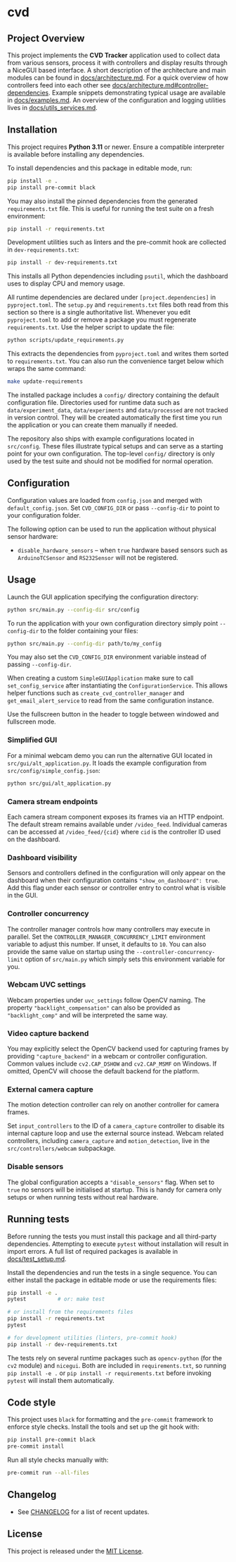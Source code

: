 # cvd

## Project Overview

This project implements the **CVD Tracker** application used to collect
data from various sensors, process it with controllers and display results
through a NiceGUI based interface.  A short description of the architecture
and main modules can be found in [docs/architecture.md](docs/architecture.md).
For a quick overview of how controllers feed into each other see
[docs/architecture.md#controller-dependencies](docs/architecture.md#controller-dependencies).
Example snippets demonstrating typical usage are available in
[docs/examples.md](docs/examples.md).
An overview of the configuration and logging utilities lives in
[docs/utils_services.md](docs/utils_services.md).

## Installation

This project requires **Python 3.11** or newer. Ensure a compatible
interpreter is available before installing any dependencies.

To install dependencies and this package in editable mode, run:

```bash
pip install -e .
pip install pre-commit black
```

You may also install the pinned dependencies from the generated
`requirements.txt` file. This is useful for running the test suite on a
fresh environment:

```bash
pip install -r requirements.txt
```

Development utilities such as linters and the pre-commit hook are collected in
`dev-requirements.txt`:

```bash
pip install -r dev-requirements.txt
```

This installs all Python dependencies including `psutil`, which the dashboard
uses to display CPU and memory usage.

All runtime dependencies are declared under ``[project.dependencies]`` in
``pyproject.toml``.  The ``setup.py`` and ``requirements.txt`` files both read
from this section so there is a single authoritative list.  Whenever you edit
``pyproject.toml`` to add or remove a package you must regenerate
``requirements.txt``.  Use the helper script to update the file:

```bash
python scripts/update_requirements.py
```

This extracts the dependencies from ``pyproject.toml`` and writes them sorted to
``requirements.txt``.  You can also run the convenience target below which wraps
the same command:

```bash
make update-requirements
```


The installed package includes a `config/` directory containing the default
configuration file. Directories used for runtime data such as
`data/experiment_data`, `data/experiments` and `data/processed` are not
tracked in version control. They will be created automatically the first time
you run the application or you can create them manually if needed.


The repository also ships with example configurations located in
`src/config`.  These files illustrate typical setups and can serve as a
starting point for your own configuration.  The top-level `config/` directory is
only used by the test suite and should not be modified for normal operation.

## Configuration

Configuration values are loaded from `config.json` and merged with
`default_config.json`. Set ``CVD_CONFIG_DIR`` or pass ``--config-dir`` to point to
your configuration folder.

The following option can be used to run the application without physical sensor
hardware:

* ``disable_hardware_sensors`` – when ``true`` hardware based sensors such as
  ``ArduinoTCSensor`` and ``RS232Sensor`` will not be registered.

## Usage

Launch the GUI application specifying the configuration directory:

```bash
python src/main.py --config-dir src/config
```

To run the application with your own configuration directory simply point
`--config-dir` to the folder containing your files:

```bash
python src/main.py --config-dir path/to/my_config
```

You may also set the ``CVD_CONFIG_DIR`` environment variable instead of passing
``--config-dir``.

When creating a custom ``SimpleGUIApplication`` make sure to call
``set_config_service`` after instantiating the
``ConfigurationService``. This allows helper functions such as
``create_cvd_controller_manager`` and ``get_email_alert_service`` to read from
the same configuration instance.

Use the fullscreen button in the header to toggle between windowed and fullscreen mode.

### Simplified GUI

For a minimal webcam demo you can run the alternative GUI located in
``src/gui/alt_application.py``. It loads the example configuration from
``src/config/simple_config.json``:

```bash
python src/gui/alt_application.py
```

### Camera stream endpoints

Each camera stream component exposes its frames via an HTTP endpoint.  The
default stream remains available under ``/video_feed``.  Individual cameras can
be accessed at ``/video_feed/{cid}`` where ``cid`` is the controller ID used on
the dashboard.

### Dashboard visibility

Sensors and controllers defined in the configuration will only appear on the
dashboard when their configuration contains ``"show_on_dashboard": true``.
Add this flag under each sensor or controller entry to control what is visible
in the GUI.

### Controller concurrency

The controller manager controls how many controllers may execute in parallel.
Set the ``CONTROLLER_MANAGER_CONCURRENCY_LIMIT`` environment variable to adjust
this number. If unset, it defaults to ``10``. You can also provide the same
value on startup using the ``--controller-concurrency-limit`` option of
``src/main.py`` which simply sets this environment variable for you.

### Webcam UVC settings

Webcam properties under ``uvc_settings`` follow OpenCV naming. The property
``"backlight_compensation"`` can also be provided as ``"backlight_comp"`` and
will be interpreted the same way.

### Video capture backend

You may explicitly select the OpenCV backend used for capturing frames by
providing ``"capture_backend"`` in a webcam or controller configuration. Common
values include ``cv2.CAP_DSHOW`` and ``cv2.CAP_MSMF`` on Windows. If omitted,
OpenCV will choose the default backend for the platform.

### External camera capture

The motion detection controller can rely on another controller for camera frames.

Set ``input_controllers`` to the ID of a ``camera_capture`` controller to disable
its internal capture loop and use the external source instead.
Webcam related controllers, including ``camera_capture`` and ``motion_detection``,
live in the ``src/controllers/webcam`` subpackage.

### Disable sensors

The global configuration accepts a ``"disable_sensors"`` flag. When set to
``true`` no sensors will be initialised at startup. This is handy for camera
only setups or when running tests without real hardware.


## Running tests

Before running the tests you must install this package and all third-party
dependencies.  Attempting to execute `pytest` without installation will result
in import errors.  A full list of required packages is available in
[docs/test_setup.md](docs/test_setup.md).

Install the dependencies and run the tests in a single sequence. You can either
install the package in editable mode or use the requirements files:

```bash
pip install -e .
pytest          # or: make test

# or install from the requirements files
pip install -r requirements.txt
pytest

# for development utilities (linters, pre-commit hook)
pip install -r dev-requirements.txt

```

The tests rely on several runtime packages such as `opencv-python` (for the
`cv2` module) and `nicegui`. Both are included in `requirements.txt`, so running
``pip install -e .`` or ``pip install -r requirements.txt`` before invoking
`pytest` will install them automatically.

## Code style

This project uses `black` for formatting and the `pre-commit` framework to
enforce style checks. Install the tools and set up the git hook with:

```bash
pip install pre-commit black
pre-commit install
```

Run all style checks manually with:

```bash
pre-commit run --all-files
```

## Changelog

- See [CHANGELOG](CHANGELOG.md) for a list of recent updates.

## License

This project is released under the [MIT License](LICENSE).
